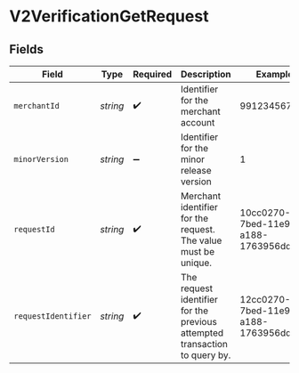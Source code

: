 # V2VerificationGetRequest


## Fields

| Field                                                                      | Type                                                                       | Required                                                                   | Description                                                                | Example                                                                    |
| -------------------------------------------------------------------------- | -------------------------------------------------------------------------- | -------------------------------------------------------------------------- | -------------------------------------------------------------------------- | -------------------------------------------------------------------------- |
| `merchantId`                                                               | *string*                                                                   | :heavy_check_mark:                                                         | Identifier for the merchant account                                        | 991234567890                                                               |
| `minorVersion`                                                             | *string*                                                                   | :heavy_minus_sign:                                                         | Identifier for the minor release version                                   | 1                                                                          |
| `requestId`                                                                | *string*                                                                   | :heavy_check_mark:                                                         | Merchant identifier for the request. The value must be unique.             | 10cc0270-7bed-11e9-a188-1763956dd7f6                                       |
| `requestIdentifier`                                                        | *string*                                                                   | :heavy_check_mark:                                                         | The request identifier for the previous attempted transaction to query by. | 12cc0270-7bed-11e9-a188-1763956dd7f6                                       |